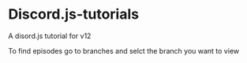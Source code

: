 # Discord.js-tutorials
A disord.js tutorial for v12

To find episodes go to branches and selct the branch you want to view
